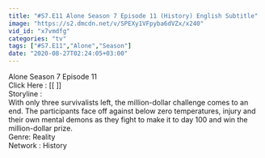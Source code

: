```yaml
---
title: "#S7.E11 Alone Season 7 Episode 11 (History) English Subtitle"
image: "https://s2.dmcdn.net/v/SPEXy1VFpyba6dVZx/x240"
vid_id: "x7vmdfg"
categories: "tv"
tags: ["#S7.E11","Alone","Season"]
date: "2020-08-27T02:24:05+03:00"
---
```

Alone Season 7 Episode 11  <br>Click Here : [[  ]]  <br>Storyline :  <br>With only three survivalists left, the million-dollar challenge comes to an end. The participants face off against below zero temperatures, injury and their own mental demons as they fight to make it to day 100 and win the million-dollar prize.  <br>Genre: Reality  <br>Network : History

